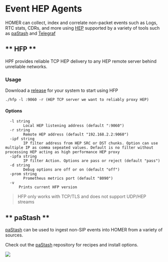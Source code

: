 # Event __HEP__ Agents

HOMER can collect, index and correlate non-packet events such as Logs, RTC stats, CDRs, and more using [HEP](https://github.com/sipcapture/hep) supported by a variety of tools such as [paStash](https://github.com/sipcapture/pastash/wiki) and [Telegraf](https://github.com/influxdata/telegraf/pull/6167)

<!-- tabs:start -->

## ** HFP **

HPF provides reliable TCP HEP delivery to any HEP remote server behind unreliable networks.

### Usage
Download a [release](https://github.com/sipcapture/HFP/releases) for your system to start using HFP
```
./hfp -l :9060 -r (HEP TCP server we want to reliably proxy HEP)
```

#### Options
```
  -l string
    	Local HEP listening address (default ":9060")
  -r string
    	Remote HEP address (default "192.168.2.2:9060")
  -ipf string
    	IP filter address from HEP SRC or DST chunks. Option can use multiple IP as comma sepeated values. Default is no filter without processing HEP acting as high performance HEP proxy
  -ipfa string
    	IP filter Action. Options are pass or reject (default "pass")
  -d string
    	Debug options are off or on (default "off")
  -prom string
    	Prometheus metrics port (default "8090")
  -v  
      Prints current HFP version
```

> HFP only works with TCP/TLS and does not support UDP/HEP streams

## ** paStash **

[paStash](https://github.com/sipcapture/paStash/wiki) can be used to ingest non-SIP events into HOMER from a variety of sources.

Check out the [paStash](https://github.com/sipcapture/paStash) repository for recipes and install options.

<!-- tabs:end -->

<img src="https://camo.githubusercontent.com/0c29c4b70ff4b2958555ae30d3885eb4c34e5878/687474703a2f2f692e696d6775722e636f6d2f39414e303861752e676966"/>
